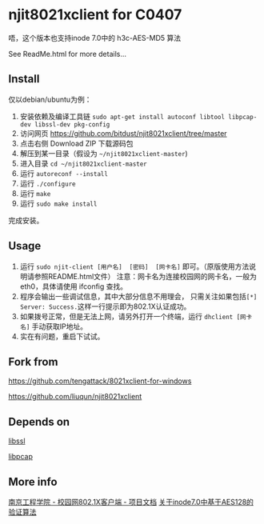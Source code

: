 njit8021xclient for C0407
===
唔，这个版本也支持inode 7.0中的 h3c-AES-MD5 算法

See ReadMe.html for more details...

Install
---
仅以debian/ubuntu为例：

1. 安装依赖及编译工具链
    `sudo apt-get install autoconf libtool libpcap-dev libssl-dev pkg-config`
2. 访问网页 https://github.com/bitdust/njit8021xclient/tree/master
3. 点击右侧 Download ZIP 下载源码包
4. 解压到某一目录（假设为 `~/njit8021xclient-master`)
5. 进入目录  `cd ~/njit8021xclient-master`
6. 运行 `autoreconf --install`
7. 运行 `./configure`
8. 运行 `make`
9. 运行 `sudo make install`

完成安装。

Usage
---
1. 运行 `sudo njit-client [用户名]  [密码]  [网卡名]` 即可。（原版使用方法说明请参照README.html文件）
    注意：网卡名为连接校园网的网卡名，一般为 eth0，具体请使用 ifconfig 查找。
2. 程序会输出一些调试信息，其中大部分信息不用理会，
    只需关注如果包括`[*] Server: Success.`这样一行提示即为802.1X认证成功。
3. 如果拨号正常，但是无法上网，请另外打开一个终端，运行 `dhclient [网卡名]` 手动获取IP地址。
4. 实在有问题，重启下试试。

Fork from
---
https://github.com/tengattack/8021xclient-for-windows

https://github.com/liuqun/njit8021xclient

Depends on
---
[libssl](https://wiki.openssl.org/)

[libpcap](http://www.tcpdump.org/)

More info
---
[南京工程学院 - 校园网802.1X客户端 - 项目文档](./documents/Documents.html)
[关于inode7.0中基于AES128的验证算法](./documents/h3c_AES_MD5.md)

